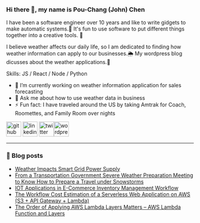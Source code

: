 ### Hi there 👋, my name is Pou-Chang (John) Chen

I have been a software engineer over 10 years and like to write gidgets to make automatic systems.🧱  It's fun to use software to put different things together into a creative tools. 🤹

I believe weather affects our daily life, so I am dedicated to finding how weather information can apply to our businesses.🌦️  My wordpress blog dicusses about the weather applications.📝

Skills: JS / React / Node / Python

- 🔭 I’m currently working on weather information application for sales forecasting 
- 💬 Ask me about how to use weather data in business 
- ⚡ Fun fact: I have traveled around the US by taking Amtrak for Coach, Roomettes, and Family Room over nights 

[<img src='https://cdn.jsdelivr.net/npm/simple-icons@3.0.1/icons/github.svg' alt='github' height='40'>](https://github.com/wishingwork)  [<img src='https://cdn.jsdelivr.net/npm/simple-icons@3.0.1/icons/linkedin.svg' alt='linkedin' height='40'>](https://www.linkedin.com/in/pou-chang-john-chen-98b9a626/)  [<img src='https://cdn.jsdelivr.net/npm/simple-icons@9.21.0/icons/x.svg' alt='twitter' height='40'>](https://twitter.com/wishingwork)[<img src='https://cdn.jsdelivr.net/npm/simple-icons@3.0.1/icons/wordpress.svg' alt='wordpress' height='40'>](https://wishingwork.wordpress.com/)  

---
### 📝 Blog posts
<!-- BLOG-POST-LIST:START -->
- [Weather Impacts Smart Grid Power Supply](https://wishingwork.wordpress.com/2025/03/26/weather-impacts-smart-grid-power-supply/)
- [From a Transportation Government Severe Weather Preparation Meeting to Know How to Prepare a Travel under Snowstorms](https://wishingwork.wordpress.com/2024/08/10/from-a-transportation-government-severe-weather-preparation-meeting-to-know-how-to-prepare-a-travel-under-snowstorms/)
- [IOT Applications in E-Commerce Inventory Management Workflow](https://wishingwork.wordpress.com/2024/03/11/iot-applications-in-e-commerce-inventory-management-workflow/)
- [The Workflow Cost Estimation of a Serverless Web Application on AWS &lpar;S3 + API Gateway + Lambda&rpar;](https://wishingwork.wordpress.com/2023/11/14/the-workflow-cost-estimation-of-a-serverless-web-application-on-aws-s3-api-gateway-lambda/)
- [The Order of Applying AWS Lambda Layers Matters – AWS Lambda Function and Layers](https://wishingwork.wordpress.com/2023/11/08/the-order-of-applying-aws-lambda-layers-matters-aws-lambda-function-and-layers/)
<!-- BLOG-POST-LIST:END -->


<!--
**wishingwork/wishingwork** is a ✨ _special_ ✨ repository because its `README.md` (this file) appears on your GitHub profile.

Here are some ideas to get you started:

- 🔭 I’m currently working on ...
- 🌱 I’m currently learning ...
- 👯 I’m looking to collaborate on ...
- 🤔 I’m looking for help with ...
- 💬 Ask me about ...
- 📫 How to reach me: ...
- 😄 Pronouns: ...
- ⚡ Fun fact: ...
-->
